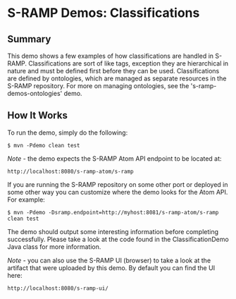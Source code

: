 # S-RAMP Demos: Classifications

## Summary

This demo shows a few examples of how classifications are handled in S-RAMP.  Classifications
are sort of like tags, exception they are hierarchical in nature and must be defined
first before they can be used.  Classifications are defined by ontologies, which are 
managed as separate resources in the S-RAMP repository.  For more on managing ontologies,
see the 's-ramp-demos-ontologies' demo.

## How It Works

To run the demo, simply do the following:

	$ mvn -Pdemo clean test

*Note* - the demo expects the S-RAMP Atom API endpoint to be located at:

	http://localhost:8080/s-ramp-atom/s-ramp

If you are running the S-RAMP repository on some other port or deployed in some other way
you can customize where the demo looks for the Atom API.  For example:

	$ mvn -Pdemo -Dsramp.endpoint=http://myhost:8081/s-ramp-atom/s-ramp clean test

The demo should output some interesting information before completing successfully.  Please
take a look at the code found in the ClassificationDemo Java class for more information.

*Note* - you can also use the S-RAMP UI (browser) to take a look at the artifact that were
uploaded by this demo.  By default you can find the UI here:

	http://localhost:8080/s-ramp-ui/
